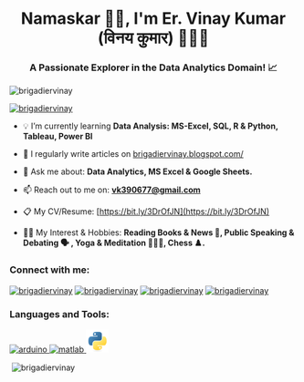 <h1 align="center">Namaskar 🙏🏼, I'm Er. Vinay Kumar (विनय कुमार) 👨🏻‍🎓</h1>
<h3 align="center">A Passionate Explorer in the Data Analytics Domain! 📈</h3>

<p align="left"> <img src="https://komarev.com/ghpvc/?username=brigadiervinay&label=Profile%20views&color=0e75b6&style=flat" alt="brigadiervinay" /> </p>

<p align="left"> <a href="https://twitter.com/brigadiervinay" target="blank"><img src="https://img.shields.io/twitter/follow/brigadiervinay?logo=twitter&style=for-the-badge" alt="brigadiervinay" /></a> </p>

- 💡 I’m currently learning **Data Analysis: MS-Excel, SQL, R & Python, Tableau, Power BI**

- 📝 I regularly write articles on [brigadiervinay.blogspot.com/](brigadiervinay.blogspot.com/)

- 💬 Ask me about: **Data Analytics, MS Excel & Google Sheets.**

- 📫 Reach out to me on: **vk390677@gmail.com**

- 📋 My CV/Resume: [https://bit.ly/3DrOfJN](https://bit.ly/3DrOfJN)

- 🧗‍♂️ My Interest & Hobbies: **Reading Books & News 📰, Public Speaking & Debating 🗣️ , Yoga & Meditation 🧘🏻‍♂️, Chess ♟️.**

<h3 align="left">Connect with me:</h3>
<p align="left">
<a href="https://twitter.com/brigadiervinay" target="blank"><img align="center" src="https://raw.githubusercontent.com/rahuldkjain/github-profile-readme-generator/master/src/images/icons/Social/twitter.svg" alt="brigadiervinay" height="30" width="40" /></a>
<a href="https://linkedin.com/in/brigadiervinay" target="blank"><img align="center" src="https://raw.githubusercontent.com/rahuldkjain/github-profile-readme-generator/master/src/images/icons/Social/linked-in-alt.svg" alt="brigadiervinay" height="30" width="40" /></a>
<a href="https://fb.com/brigadiervinay" target="blank"><img align="center" src="https://raw.githubusercontent.com/rahuldkjain/github-profile-readme-generator/master/src/images/icons/Social/facebook.svg" alt="brigadiervinay" height="30" width="40" /></a>
<a href="https://instagram.com/brigadiervinay" target="blank"><img align="center" src="https://raw.githubusercontent.com/rahuldkjain/github-profile-readme-generator/master/src/images/icons/Social/instagram.svg" alt="brigadiervinay" height="30" width="40" /></a>
</p>

<h3 align="left">Languages and Tools:</h3>
<p align="left"> <a href="https://www.arduino.cc/" target="_blank"> <img src="https://cdn.worldvectorlogo.com/logos/arduino-1.svg" alt="arduino" width="40" height="40"/> </a> <a href="https://www.mathworks.com/" target="_blank"> <img src="https://upload.wikimedia.org/wikipedia/commons/2/21/Matlab_Logo.png" alt="matlab" width="40" height="40"/> </a> <a href="https://www.python.org" target="_blank"> <img src="https://raw.githubusercontent.com/devicons/devicon/master/icons/python/python-original.svg" alt="python" width="40" height="40"/> </a> </p>

<p>&nbsp;<img align="center" src="https://github-readme-stats.vercel.app/api?username=brigadiervinay&show_icons=true&locale=en" alt="brigadiervinay" /></p>
